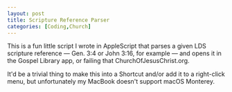 ```yaml
---
layout: post
title: Scripture Reference Parser
categories: [Coding,Church]
---
```


This is a fun little script I wrote in AppleScript that parses a given LDS scripture reference — Gen. 3:4 or John 3:16, for example — and opens it in the Gospel Library app, or failing that ChurchOfJesusChrist.org.

It'd be a trivial thing to make this into a Shortcut and/or add it to a right-click menu, but unfortunately my MacBook doesn't support macOS Monterey.

<script src="https://gist.github.com/jpcranford/0f5923249d3e86fcdb78ab047d2d44c8.js"></script>
